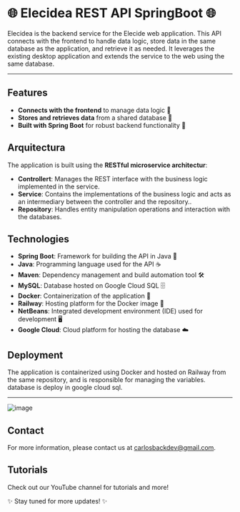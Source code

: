 # 🌐 Elecidea REST API SpringBoot 🌐

Elecidea is the backend service for the Elecide web application. This API connects with the frontend to handle data logic, store data in the same database as the application, and retrieve it as needed. It leverages the existing desktop application and extends the service to the web using the same database.

---

## Features
- **Connects with the frontend** to manage data logic 🔄
- **Stores and retrieves data** from a shared database 💾
- **Built with Spring Boot** for robust backend functionality 🚀

## Arquitectura
The application is built using the **RESTful microservice architectur**:
- **Controllert**: Manages the REST interface with the business logic implemented in the service.
- **Service**: Contains the implementations of the business logic and acts as an intermediary between the controller and the repository..
- **Repository**: Handles entity manipulation operations and interaction with the databases.


## Technologies
- **Spring Boot**: Framework for building the API in Java 🌱
- **Java**: Programming language used for the API ☕
- **Maven**: Dependency management and build automation tool 🛠️
- **MySQL**: Database hosted on Google Cloud SQL 🗄️
- **Docker**: Containerization of the application 🐳
- **Railway**: Hosting platform for the Docker image 🚂
- **NetBeans**: Integrated development environment (IDE) used for development 🖥️
- **Google Cloud**: Cloud platform for hosting the database ☁️

## Deployment
The application is containerized using Docker and hosted on Railway from the same repository, and is responsible for managing the variables.
database is deploy in google cloud sql.

---

![image](https://github.com/user-attachments/assets/6accb090-0a23-45eb-8020-4aacdb9c34f5)


## Contact
For more information, please contact us at carlosbackdev@gmail.com.

## Tutorials
Check out our YouTube channel for tutorials and more!

✨ Stay tuned for more updates! ✨
